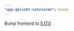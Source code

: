 ```yaml
---
"app-gelinkt-notuleren": minor
---
```


Bump frontend to [5.17.0](https://github.com/lblod/frontend-gelinkt-notuleren/releases/tag/v5.17.0)
